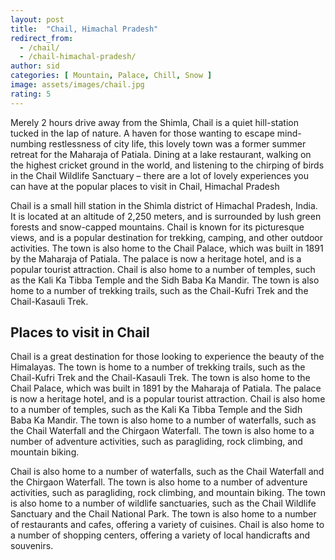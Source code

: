 ```yaml
---
layout: post
title:  "Chail, Himachal Pradesh"
redirect_from:
  - /chail/
  - /chail-himachal-pradesh/
author: sid
categories: [ Mountain, Palace, Chill, Snow ]
image: assets/images/chail.jpg
rating: 5
---
```


Merely 2 hours drive away from the Shimla, Chail is a quiet hill-station tucked in the lap of nature. A haven for those wanting to escape mind-numbing restlessness of city life, this lovely town was a former summer retreat for the Maharaja of Patiala. Dining at a lake restaurant, walking on the highest cricket ground in the world, and listening to the chirping of birds in the Chail Wildlife Sanctuary – there are a lot of lovely experiences you can have at the popular places to visit in Chail, Himachal Pradesh

Chail is a small hill station in the Shimla district of Himachal Pradesh, India. It is located at an altitude of 2,250 meters, and is surrounded by lush green forests and snow-capped mountains. Chail is known for its picturesque views, and is a popular destination for trekking, camping, and other outdoor activities. The town is also home to the Chail Palace, which was built in 1891 by the Maharaja of Patiala. The palace is now a heritage hotel, and is a popular tourist attraction. Chail is also home to a number of temples, such as the Kali Ka Tibba Temple and the Sidh Baba Ka Mandir. The town is also home to a number of trekking trails, such as the Chail-Kufri Trek and the Chail-Kasauli Trek.

<h2>Places to visit in Chail</h2>

Chail is a great destination for those looking to experience the beauty of the Himalayas. The town is home to a number of trekking trails, such as the Chail-Kufri Trek and the Chail-Kasauli Trek. The town is also home to the Chail Palace, which was built in 1891 by the Maharaja of Patiala. The palace is now a heritage hotel, and is a popular tourist attraction. Chail is also home to a number of temples, such as the Kali Ka Tibba Temple and the Sidh Baba Ka Mandir. The town is also home to a number of waterfalls, such as the Chail Waterfall and the Chirgaon Waterfall. The town is also home to a number of adventure activities, such as paragliding, rock climbing, and mountain biking.

Chail is also home to a number of waterfalls, such as the Chail Waterfall and the Chirgaon Waterfall. The town is also home to a number of adventure activities, such as paragliding, rock climbing, and mountain biking. The town is also home to a number of wildlife sanctuaries, such as the Chail Wildlife Sanctuary and the Chail National Park. The town is also home to a number of restaurants and cafes, offering a variety of cuisines. Chail is also home to a number of shopping centers, offering a variety of local handicrafts and souvenirs.


<div class="pa-carousel-widget" style="width:100%; height:480px; display:none;"
  data-link="https://www.thrillophilia.com/places-to-visit-in-chail"
  data-title="Chail, Himachal Pradesh"
  data-description="Mountain, Palace, Chill, Snow"
  data-delay="3">
  <object data="https://lh3.googleusercontent.com/r8iSS-i3pcogQ7-zdjPjOAawtGWU_s-nt3T4CSUPmhIjokklCX9zwoc48bo-3GBKz6VuacJ0sGsC7I73yvgpXA7yyTQ4c8kONeZmSRvOd6rDB20ILsHrCFm5HQ-gzcEPyVm5WjXO90A=w1920-h1080"></object>
  <object data="https://lh3.googleusercontent.com/VdRIISoNEnobFqc2jm_xH3LGHBTZ0svsi_Gshg8oOEiQQGVtselATlPTt9gvWtaTYthgUEsSJj5VC47H4EN3TaTf7RvDwwkDqWLHTKxoiZTFcgz-BqTjX0RROAb7tRr5smKTCmwT5nI=w1920-h1080"></object>
  <object data="https://lh3.googleusercontent.com/hybXv3pK1XLs8QEfEYHiHBHT5FBZ-Nw5p-dm3tmAN7wmEWeOQsCquFpB_GGLRam9CMJ3jVC09oABJQ1sxlsGqO4g-brwJpbZDPugnl1gQ6NqHeyi6y0QGwbtED7is9eDM8gnQM0NdDw=w1920-h1080"></object>
  <object data="https://lh3.googleusercontent.com/xp9YaA-euRwcOvzXTAfBamsA_JIASplsOxXKxunDXNe63LPWPVekNGL8tAegaqjpTcltxPQNf33xfur4bgY8gO0kxuDqOnWN0idMcc-KR55ftLZeLpdK1oKT5eBhTl1HdLvewyUAHrU=w1920-h1080"></object>
  <object data="https://lh3.googleusercontent.com/AyBlOzYIsrBYGNBg4PrlKf7QyqG2CdDnXs44AzzD-XIFXtuiGJmYHJTS6mM6xx6koLh8bF2LGBJfHGFuHJ_1S4ppw3k61SuTJbBdwZm-coCvJ0GBNyo4ZiZrueUvpl8aigOGKVW8C2Q=w1920-h1080"></object>
  <object data="https://lh3.googleusercontent.com/nVusrv2SRp2qyZGeuzeLQhlKzZE_qxld68_WIND6DqcZni1VA_CpHQ_Vdl1LjFmMtDRc34nEH8cVAs8O7JwmEPvcqCHKK2fdxrUtKtdP6V72qnz-4PnOWaVaPqzfs8R2o4lTcWQ4ON4=w1920-h1080"></object>
  <object data="https://lh3.googleusercontent.com/dZQMI3QPhcnzqcd9KnkGHEpmYaOgOCvQrkjh9drzE-XLOagbFhJnZeKs6hMSnPR9TLdvIrXoQAUrxOAnEB71toMoO-LjmRfc6sYzu4fPiO5LPIa2DQlC1cKen5KX5GiX579PkPh0qFU=w1920-h1080"></object>
  <object data="https://lh3.googleusercontent.com/KbE5xG8f5ewcjhTm3pBShhvMZqV884ySisMKELDQ9sNnq_hmrYe5t-sW7cXhUbOHp-4uq3n76L87nRCg8_36nNVb3IANSYiY2C-cZmESMcit-68tMm8xKXa2AY0aBtBmDoF1N1dSBr8=w1920-h1080"></object>
  <object data="https://lh3.googleusercontent.com/GHVnAWSNZcWM7Fp4NuazMuXsUSp84MPj_06-5ktPnR8m7orqd5zAxUal9i7uPPyknk9lg-SIgmejikpO6LBbB3u7qWN9OL_UhZPBG4gFO7ZYF5L3AmObybcuP7_MsggN_UeYXNHXczY=w1920-h1080"></object>
  <object data="https://lh3.googleusercontent.com/WSVt3oDx3xWDnP2eRITRqrUP5X10G4cLfukvORuIqTQ4kol48ObzoSyEndtEUAK5qTFpqRoJmKVTv8Ch0EVmQpAj5reD1fAlEujqOYlkryVYPYWMApfibmcGp5Vsva6W37joelspI8I=w1920-h1080"></object>
  <object data="https://lh3.googleusercontent.com/pFQ9QF0BpHCHgZc3rbZomG-wEggcdxgDLqUwBH31XUkCoM0WYQOUz95EMKbxFsvPW9VPKFIbz3WDIJh_DmXMLeGZCVs2kZYXvrP7UZ_4XgtxH07Momw1XKsGRVOW9Zp_JXhJDluV6t0=w1920-h1080"></object>
  <object data="https://lh3.googleusercontent.com/piGOIvO39RTZFhPnUKBPQpkp9sJsAb8B6h88BOG6RFzfsNYrRNoqRX9douwQQCJiDUDF4QmILjcXBEUCXiGM5o9en-m4rUUAKNrP7ZX566VpFWy0RvqNEBoGNjUx3ZLrtGFo-5tWBfE=w1920-h1080"></object>
  <object data="https://lh3.googleusercontent.com/KXPu20ZU0iV0g_ksAOxhwleLbOUw7UM-yFVJApO8hGgYP4xX0gWzQo70ICuq9ycqdfENhvHqA7Y4_8qwawt5_5N-hle5rYRGQtdRb8Y4GLAHvxClR0qm0xE0GgxQPCl2s_f_euPBx1c=w1920-h1080"></object>
  <object data="https://lh3.googleusercontent.com/I2nzG9RzBTf6bfT9Xu1U0txUlQL-ZI5w88HeyiTPSnG8VrW2AuWJ1Ih9N8BT6oEYB_2vXmw2hDsDWZdyvREaiTtmWRDkd3YaW7oh8YGy7ZBWk5ft36QWR3kZu3YLDhne4P-OR3rW6TM=w1920-h1080"></object>
  <object data="https://lh3.googleusercontent.com/m8-XQhjETrz0Sr9NG8d0quNJqTQBVvyBEejFUar6jw6Pfae1WgvG3gEvbLrBgGm_CovOwI38r6pmSxwmN0sLYA0lRZE2789ZcuBeWHLKOuHT7MQ7AnQs6rt6xKJrTqw9ITRw0JVMu8w=w1920-h1080"></object>
  <object data="https://lh3.googleusercontent.com/A3uqevj9IwFTg2yNXh_PXDLhuRCmUgo9LdjMolj5CWCsqJcbIrLP_G0nR5GBdNu0XxFUoLz_vHKTs1VKaml_19MJmtlCu8bqF8DEmRSEN3v6b8XQcEsPt3iM9S34unQ5KzJHEgpez40=w1920-h1080"></object>
  <object data="https://lh3.googleusercontent.com/jB_v11JHFIFo2KDzHG7zMo7PD9-woH_HvHbhbHJZ2GPT1QVzOGgjMy7PDIbFZj_z6PXLVVVTC5D__zNvr7abLNVWgPeQXDbWXgptjvHz6ENLQVE9ANUQJE-ldagoDJey3wqyDGfhwCc=w1920-h1080"></object>
  <object data="https://lh3.googleusercontent.com/jdaXylOvwEWwDcf0insInwfTGe0al9yyz9jrUbeqm4CltA9wKjwIUaSXON9LRsq3Kjtwh05ZY9Xlopt3qr4pvi6CDDUkaGMPrMwty1qFLYiCQm78CKfa3ZwxSIaQLe7HRwPsdnk0Gtk=w1920-h1080"></object>
  <object data="https://lh3.googleusercontent.com/gIlNwgvDisRzG6a3m--k-ckqgFFSsG9DXjrU1QcPjyId3N7FFfrW7LMD6O2T5WsvryHRmt5FaqgRDW6gJGE12sseTS2scZ889OGtGGrqlalsBx2ZQarNcqgAlz-H98b6xC4UyNbGMxQ=w1920-h1080"></object>
  <object data="https://lh3.googleusercontent.com/igBm-lEycEq9phvGVezzecv2RxbUuBh3JrOsJQccZLhhQYlEPkT-miZgur81-KfgFy3wfgjXTQxeI6EDRbwMrc_18YeUMFCv7wcYU637eMYiGLnvCaIy7U3q-EeRMT1p6stQhGQgn4g=w1920-h1080"></object>
  <object data="https://lh3.googleusercontent.com/UHxJ_wUiSOSbvMAYbR5MyqOKZtzmQ4wyfLXhD9scOAX-jEoiHehBI2VLIGYoSGjIBvf-7X6AFbe9nPezjKpNM9WMmyrvBA_PvuV90pNWyDYcd8vrxOsU5wzFpkfsEk0DvQZPEsB_fv4=w1920-h1080"></object>
  <object data="https://lh3.googleusercontent.com/SoBQjNwMBlNyKKU9MfS7LMXYqJFkuc0uHJmrQX2jaa1keSvDgCesx3G4vnqVL9zfgVxV-1WQfBMkQ7jDq5nnpNCRbH0eDeWXUK0C7HqGIB8JblqYAUiqxEU2KRLo-TftwoWpa7fqC5Q=w1920-h1080"></object>
  <object data="https://lh3.googleusercontent.com/BL05vfyZV5BTgMG3Il7XnMNFKr4W_jXUHqGjHvoVG9TJMh8Q9d6u9xXXRnlmdFbmx3egH8LG3AWKd_gp44-Uc4zEWDnzvgr-GDGHlA_FToXDtRfqv7R45GfXs_r0XuLVShh3y8dLfoE=w1920-h1080"></object>
  <object data="https://lh3.googleusercontent.com/K1U2wpCKMF70XZsSRzCpA4kBrcguV_89p3iNI9Yjg-58BLgHK_APC2tC0oV_aWTK-JOTsRu8ZkF3lLyNEOBqsC-c77Yu8RkBeQMgejX0iz6INHgQeDJplPm39vpHxN2qm9WGf9nHDFM=w1920-h1080"></object>
  <object data="https://lh3.googleusercontent.com/SLVrYOIvPXItOmi_glp5Ui2J2gfvUgjv-qm2ySkSNxujmj4CBW4J7IdmFM5bS8QMg7BIH8HVTUhh2P1S2CeHWICBrzsS86pGFYHBYvc6JpF9yii5t1WM8V_t3wc9-lQkCclCT8NrrC4=w1920-h1080"></object>
  <object data="https://lh3.googleusercontent.com/lsctC1U0t7UPhrekklDDIoKxdqmKUUml6QSAeTfL5f5-SQ7RPzXzQiHW6_NOYRzGxrRj9YRg4XDC-_JKvz-D8t6dHcAG7YCKGiCARIXbkqv8H0aEv9KzwfsBoAvW9uo2pnguK_PkT5M=w1920-h1080"></object>
  <object data="https://lh3.googleusercontent.com/uSbvD_-f4nG7Hib10RIPqbHM6jzmKmzhYCoVxg2B9lwucF7KRZMLF1-efMZVG7oiQ2JzDiC60NKHpWgKQunv36DxNvVk-7XEPnq4PoQRUwvIdTiuhkGIuagAnUNI3Hg9MfCW7AknsVA=w1920-h1080"></object>
  <object data="https://lh3.googleusercontent.com/8YqskX3WZXE_CyHRIu1jH0HyucxWA1KVPzmpN6jp2zjcWHJa7G1RcG-3nUrctDUNKepvczuKG0awiONnshsI-93aXeAtSJdrDYRPF2FAQvnkBRBWigdwrlwAahCdOQ6tzSyWU3Ks5w0=w1920-h1080"></object>
  <object data="https://lh3.googleusercontent.com/VDF6rIh8iYpcjwFXCZ0On8ISfR3u37CLgwAuJVerCgbM5omIct86mFg13LIUeUG8JtMZe9LvOpw-Qt0Xmoqnal7Ge_59E2dmjcP9cGEo004bH2nO7E3tFHZVQt72DkD7XBVEDVsaSjg=w1920-h1080"></object>
  <object data="https://lh3.googleusercontent.com/TaqYM2PvGfb1JAOmC76id28tFKyRK-TifW7xiZBLuugmFHD8pAuNKCuGWPP75LQhX-lLYORYq8ZLTSPe7JP4g7ZmsibwF8RIM7DG9EDEP8oGAO0EGwl9pTrh0_cGeyVWVxg7-cKly9w=w1920-h1080"></object>
</div>
